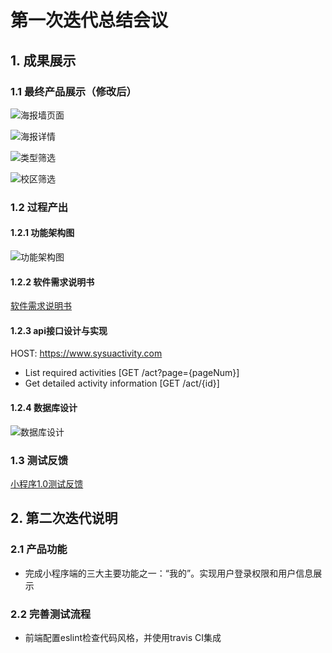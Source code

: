 # 第一次迭代总结会议

## 1. 成果展示

### 1.1 最终产品展示（修改后）

![海报墙页面](./pic/海报墙页面.jpg)

![海报详情](./pic/海报详情.jpg)

![类型筛选](./pic/类型筛选.jpg)

![校区筛选](./pic/校区筛选.jpg)

### 1.2 过程产出

#### 1.2.1 功能架构图

![功能架构图](./pic/功能架构图.png)

#### 1.2.2 软件需求说明书

[软件需求说明书](https://github.com/sysu-SAAD-project/Document/blob/master/iter-1/%E8%BD%AF%E4%BB%B6%E9%9C%80%E6%B1%82%E8%AF%B4%E6%98%8E%E4%B9%A6.md)

#### 1.2.3 api接口设计与实现

HOST: https://www.sysuactivity.com

- List required activities [GET /act?page={pageNum}]
- Get detailed activity information [GET /act/{id}]

#### 1.2.4 数据库设计

![数据库设计](./pic/db.png)

### 1.3 测试反馈

[小程序1.0测试反馈](https://shimo.im/docs/JeOeEFIl6eA4wgCK)

## 2. 第二次迭代说明

### 2.1 产品功能

- 完成小程序端的三大主要功能之一：“我的”。实现用户登录权限和用户信息展示

### 2.2 完善测试流程

- 前端配置eslint检查代码风格，并使用travis CI集成
